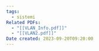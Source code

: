 ```yaml
---
tags:
  - sistemi
Related PDFs:
  - "[[VLAN_Info.pdf]]"
  - "[[VLAN2.pdf]]"
Date created: 2023-09-20T09:20:00
---
```

